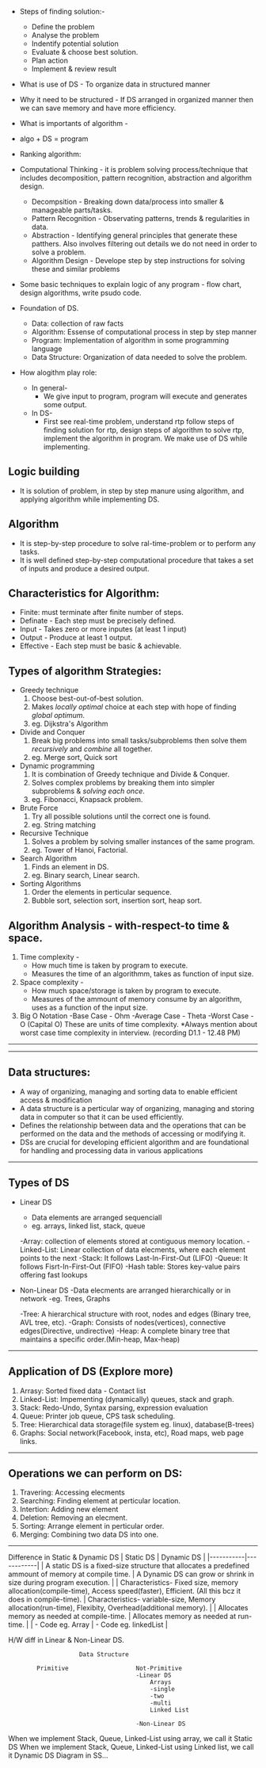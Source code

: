 - Steps of finding solution:-
  - Define the problem
  - Analyse the problem
  - Indentify potential solution
  - Evaluate & choose best solution.
  - Plan action
  - Implement & review result

- What is use of DS - To organize data in structured manner
- Why it need to be structured - If DS arranged in organized manner then we can save memory and have more efficiency.
- What is importants of algorithm - 

- algo + DS = program
- Ranking algorithm: 

- Computational Thinking - it is problem solving process/technique that includes decomposition, pattern recognition, abstraction and algorithm design.
  - Decompsition - Breaking down data/process into smaller & manageable parts/tasks.
  - Pattern Recognition - Observating patterns, trends & regularities in data.
  - Abstraction - Identifying general principles that generate these patthers. Also involves filtering out details we do not need in order to solve a problem.
  - Algorithm Design - Develope step by step instructions for solving these and similar problems

- Some basic techniques to explain logic of any program - flow chart, design algorithms, write psudo code.

- Foundation of DS.
  - Data: collection of raw facts
  - Algorithm: Essense of computational process in step by step manner
  - Program: Implementation of algorithm in some programming language
  - Data Structure: Organization of data needed to solve the problem.

- How alogithm play role:
  - In general-
    - We give input to program, program will execute and generates some output.
  - In DS-
    - First see real-time problem, understand rtp follow steps of finding solution for rtp, design steps of algorithm to solve rtp, implement the algorithm in program. We make use of DS while implementing.

## Logic building
- It is solution of problem, in step by step manure using algorithm, and applying algorithm while implementing DS.

## Algorithm
- It is step-by-step procedure to solve ral-time-problem or to perform any tasks.
- It is well defined step-by-step computational procedure that takes a set of inputs and produce a desired output.

## Characteristics for Algorithm: 
- Finite: must terminate after finite number of steps.
- Definate - Each step must be precisely defined.
- Input - Takes zero or more inputes (at least 1 input)
- Output - Produce at least 1 output.
- Effective - Each step must be basic & achievable.
 
## Types of algorithm Strategies:
- Greedy technique
	1. Choose best-out-of-best solution.
	2. Makes *locally optimal* choice at each step with hope of finding *global optimum*.
	3. eg. Dijkstra's Algorithm
- Divide and Conquer
	1. Break big problems into small tasks/subproblems then solve them *recursively* and *combine* all together.
	2. eg. Merge sort, Quick sort
- Dynamic programming
	1. It is combination of Greedy technique and Divide & Conquer.
	2. Solves complex problems by breaking them into simpler subproblems & *solving each once*.
	3. eg. Fibonacci, Knapsack problem.
- Brute Force
	1. Try all possible solutions until the correct one is found.
	2. eg. String matching
- Recursive Technique
	1. Solves a problem by solving smaller instances of the same program.
	2. eg. Tower of Hanoi, Factorial.
- Search Algorithm
	1. Finds an element in DS.
	2. eg. Binary search, Linear search.
- Sorting Algorithms
	1. Order the elements in perticular sequence.
	2. Bubble sort, selection sort, insertion sort, heap sort.

## Algorithm Analysis - with-respect-to time & space.
1. Time complexity - 
	- How much time is taken by program to execute.
	- Measures the time of an algorithmm, takes as function of input size.
2. Space complexity -
	- How much space/storage is taken by program to execute.
	- Measures of the ammount of memory consume by an algorithm, uses as a function of the input size.
3. Big O Notation
	-Base Case - Ohm
	-Average Case - Theta
	-Worst Case - O (Capital O)
	These are units of time complexity.
	*Always mention about worst case time complexity in interview. (recording D1.1 - 12.48 PM)
-------------------------------------------------
-------------------------------------------------
## Data structures:
- A way of organizing, managing and sorting data to enable efficient access & modification
- A data structure is a perticular way of organizing, managing and storing data in computer so that it can be used efficiently.
- Defines the relationship between data and the operations that can be performed on the data and the methods of accessing or modifying it.
- DSs are crucial for developing efficient algorithm and are foundational for handling and processing data in various applications
-------------------------------------------------
## Types of DS
- Linear DS
	- Data elements are arranged sequenciall
	- eg. arrays, linked list, stack, queue
	
	-Array: collection of elements stored at contiguous memory location.
	-Linked-List: Linear collection of data elecments, where each element points to the next
	-Stack: It follows Last-In-First-Out (LIFO)
	-Queue: It follows Fisrt-In-First-Out (FIFO)
	-Hash table: Stores key-value pairs offering fast lookups
- Non-Linear DS
	-Data elecments are arranged hierarchically or in network
	-eg. Trees, Graphs
	
	-Tree: A hierarchical structure with root, nodes and edges (Binary tree, AVL tree, etc).
	-Graph: Consists of nodes(vertices), connective edges(Directive, undirective)
	-Heap: A complete binary tree that maintains a specific order.(Min-heap, Max-heap)
-------------------------------------------------
## Application of DS (Explore more)
1. Arrasy: Sorted fixed data - Contact list
2. Linked-List: Impementing (dynamically) queues, stack and graph.
3. Stack: Redo-Undo, Syntax parsing, expression evaluation
4. Queue: Printer job queue, CPS task scheduling.
5. Tree: Hierarchical data storage(file system eg. linux), database(B-trees)
6. Graphs: Social network(Facebook, insta, etc), Road maps, web page links.
-------------------------------------------------
## Operations we can perform on DS:
1. Travering: Accessing elecments
2. Searching: Finding element at perticular location.
3. Intertion: Adding new element
4. Deletion: Removing an elecment.
5. Sorting: Arrange element in perticular order.
6. Merging:  Combining two data DS into one.

-------------------------------------------------
Difference in Static & Dynamic DS
| Static DS | Dynamic DS |
|-----------|------------|
| A static DS is a fixed-size structure that allocates a predefined ammount of memory at compile time. | A Dynamic DS can grow or shrink in size during program execution. |
| Characteristics- Fixed size, memory allocation(compile-time), Access speed(faster), Efficient. (All this bcz it does in compile-time). | Characteristics- variable-size, Memory allocation(run-time), Flexibity, Overhead(additional memory). |
| Allocates memory as needed at compile-time. | Allocates memory as needed at run-time. |
| - Code eg. Array | - Code eg. linkedList |


H/W diff in Linear & Non-Linear DS.
	
	
	
	
						Data Structure
							
			Primitive					Not-Primitive
										-Linear DS
											Arrays
											-single
											-two
											-multi
											Linked List
											
										-Non-Linear DS
When we implement Stack, Queue, Linked-List using array, we call it Static DS
When we implement Stack, Queue, Linked-List using Linked list, we call it Dynamic DS
Diagram in SS...
